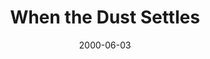 ---
layout: message
category: message
series: "A Real Home for Real People"
title: "When the Dust Settles"
date: 2000-06-03
audio-description: "A follow up to our building campaign. "
audio: ""
audio-title: "When the Dust Settles"
audio-duration: ":"
---